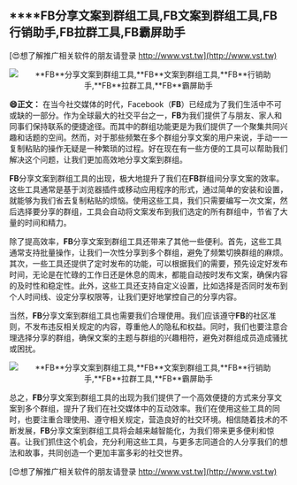 ## ****FB**分享文案到群组工具,**FB**文案到群组工具,**FB**行销助手,**FB**拉群工具,**FB**霸屏助手**

[😍想了解推广相关软件的朋友请登录 http://www.vst.tw](http://www.vst.tw)

 <center><img src="https://vst.tw/MP4/tuiguang/png/7.png" alt="**FB**分享文案到群组工具,**FB**文案到群组工具,**FB**行销助手,**FB**拉群工具,**FB**霸屏助手"></center>

**😄正文：**
在当今社交媒体的时代，Facebook（**FB**）已经成为了我们生活中不可或缺的一部分。作为全球最大的社交平台之一，**FB**为我们提供了与朋友、家人和同事们保持联系的便捷途径。而其中的群组功能更是为我们提供了一个聚集共同兴趣和话题的空间。然而，对于那些频繁在多个群组分享文案的用户来说，手动一一复制粘贴的操作无疑是一种繁琐的过程。好在现在有一些方便的工具可以帮助我们解决这个问题，让我们更加高效地分享文案到群组。

**FB**分享文案到群组工具的出现，极大地提升了我们在**FB**群组间分享文案的效率。这些工具通常是基于浏览器插件或移动应用程序的形式，通过简单的安装和设置，就能够为我们省去复制粘贴的烦恼。使用这些工具，我们只需要编写一次文案，然后选择要分享的群组，工具会自动将文案发布到我们选定的所有群组中，节省了大量的时间和精力。

除了提高效率，**FB**分享文案到群组工具还带来了其他一些便利。首先，这些工具通常支持批量操作，让我们一次性分享到多个群组，避免了频繁切换群组的麻烦。其次，一些工具还提供了定时发布的功能，可以根据我们的需要，预先设定好发布时间，无论是在忙碌的工作日还是休息的周末，都能自动按时发布文案，确保内容的及时性和稳定性。此外，这些工具还支持自定义设置，比如选择是否同时发布到个人时间线、设定分享权限等，让我们更好地掌控自己的分享内容。

当然，**FB**分享文案到群组工具也需要我们合理使用。我们应该遵守**FB**的社区准则，不发布违反相关规定的内容，尊重他人的隐私和权益。同时，我们也要注意合理选择分享的群组，确保文案的主题与群组的兴趣相符，避免对群组成员造成骚扰或困扰。

 <center><img src="https://vst.tw/MP4/tuiguang/png/5.png" alt="**FB**分享文案到群组工具,**FB**文案到群组工具,**FB**行销助手,**FB**拉群工具,**FB**霸屏助手"></center>

总之，**FB**分享文案到群组工具的出现为我们提供了一个高效便捷的方式来分享文案到多个群组，提升了我们在社交媒体中的互动效率。我们在使用这些工具的同时，也要注重合理使用、遵守相关规定，营造良好的社交环境。相信随着技术的不断发展，**FB**分享文案到群组工具将会越来越智能化，为我们带来更多便利和惊喜。让我们抓住这个机会，充分利用这些工具，与更多志同道合的人分享我们的想法和故事，共同创造一个更加丰富多彩的社交世界。

[😍想了解推广相关软件的朋友请登录 http://www.vst.tw](http://www.vst.tw)



